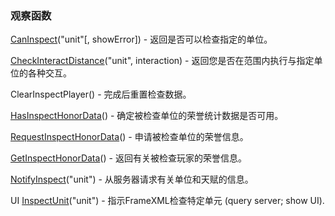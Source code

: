 ### 观察函数

[CanInspect](https://wow.gamepedia.com/API_CanInspect)\("unit"\[, showError\]\) - 返回是否可以检查指定的单位。

[CheckInteractDistance](https://wow.gamepedia.com/API_CheckInteractDistance)\("unit", interaction\) - 返回您是否在范围内执行与指定单位的各种交互。

ClearInspectPlayer\(\) - 完成后重置检查数据。

[HasInspectHonorData](https://wow.gamepedia.com/API_HasInspectHonorData)\(\) - 确定被检查单位的荣誉统计数据是否可用。

[RequestInspectHonorData](https://wow.gamepedia.com/API_RequestInspectHonorData)\(\) - 申请被检查单位的荣誉信息。

[GetInspectHonorData](https://wow.gamepedia.com/API_GetInspectHonorData)\(\) - 返回有关被检查玩家的荣誉信息。

[NotifyInspect](https://wow.gamepedia.com/API_NotifyInspect)\("unit"\) - 从服务器请求有关单位和天赋的信息。

UI [InspectUnit](https://wow.gamepedia.com/API_InspectUnit)\("unit"\) - 指示FrameXML检查特定单元 \(query server; show UI\).



